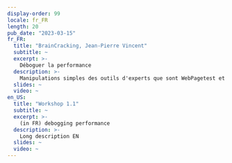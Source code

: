 ```yaml
---
display-order: 99
locale: fr_FR
length: 20
pub_date: "2023-03-15"
fr_FR:
  title: "BrainCracking, Jean-Pierre Vincent"
  subtitle: ~
  excerpt: >-
    Déboguer la performance
  description: >-
    Manipulations simples des outils d'experts que sont WebPagetest et Chrome dev tools, pour trouver les problèmes de performance d'une page.
  slides: ~
  video: ~
en_US:
  title: "Workshop 1.1"
  subtitle: ~
  excerpt: >-
    (in FR) debogging performance
  description: >-
    Long description EN
  slides: ~
  video: ~
---
```

